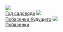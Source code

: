 ![](/books/prose/Карел%20Чапек/Год%20садовода.jpg)  
[Год садовода](/books/prose/Карел%20Чапек/Год%20садовода)
![](/books/prose/Карел%20Чапек/Побасенки%20будущего.jpg)  
[Побасенки будущего](/books/prose/Карел%20Чапек/Побасенки%20будущего)
![](/books/prose/Карел%20Чапек/Побасенки.jpg)  
[Побасенки](/books/prose/Карел%20Чапек/Побасенки)